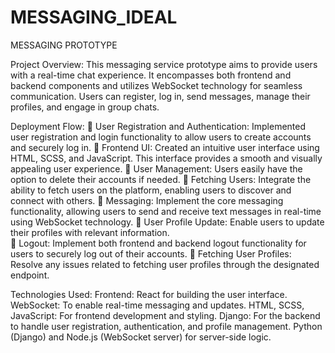 # MESSAGING_IDEAL

MESSAGING PROTOTYPE
                                                                              
Project Overview: This messaging service prototype aims to provide users with a real-time chat experience.
It encompasses both frontend and backend components and utilizes WebSocket technology for seamless communication. 
Users can register, log in, send messages, manage their profiles, and engage in group chats.  

Deployment Flow:
	User Registration and Authentication: Implemented user registration and login functionality to allow users to create accounts and securely log in. 
	Frontend UI: Created an intuitive user interface using HTML, SCSS, and JavaScript. This interface provides a smooth and visually appealing user experience. 
	User Management: Users easily have the option to delete their accounts if needed. 
	Fetching Users: Integrate the ability to fetch users on the platform, enabling users to discover and connect with others. 
	Messaging: Implement the core messaging functionality, allowing users to send and receive text messages in real-time using WebSocket technology. 
	User Profile Update: Enable users to update their profiles with relevant information.  
	Logout: Implement both frontend and backend logout functionality for users to securely log out of their accounts. 
	Fetching User Profiles: Resolve any issues related to fetching user profiles through the designated endpoint.

Technologies Used: 
Frontend: React for building the user interface. 
WebSocket: To enable real-time messaging and updates.
HTML, SCSS, JavaScript: For frontend development and styling.
Django: For the backend to handle user registration, authentication, and profile management. 
Python (Django) and Node.js (WebSocket server) for server-side logic.
